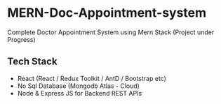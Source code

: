 # MERN-Doc-Appointment-system
Complete Doctor Appointment System using Mern Stack (Project under Progress)

## Tech Stack
- React (React / Redux Toolkit / AntD / Bootstrap etc)
- No Sql Database (Mongodb Atlas - Cloud)
- Node & Express JS for Backend REST APIs
